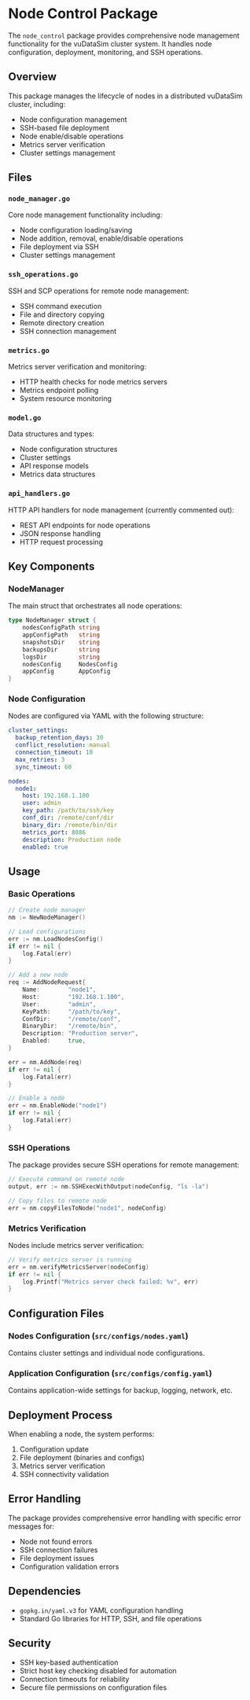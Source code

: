 # Node Control Package

The `node_control` package provides comprehensive node management functionality for the vuDataSim cluster system. It handles node configuration, deployment, monitoring, and SSH operations.

## Overview

This package manages the lifecycle of nodes in a distributed vuDataSim cluster, including:

- Node configuration management
- SSH-based file deployment
- Node enable/disable operations
- Metrics server verification
- Cluster settings management

## Files

### `node_manager.go`
Core node management functionality including:
- Node configuration loading/saving
- Node addition, removal, enable/disable operations
- File deployment via SSH
- Cluster settings management

### `ssh_operations.go`
SSH and SCP operations for remote node management:
- SSH command execution
- File and directory copying
- Remote directory creation
- SSH connection management

### `metrics.go`
Metrics server verification and monitoring:
- HTTP health checks for node metrics servers
- Metrics endpoint polling
- System resource monitoring

### `model.go`
Data structures and types:
- Node configuration structures
- Cluster settings
- API response models
- Metrics data structures

### `api_handlers.go`
HTTP API handlers for node management (currently commented out):
- REST API endpoints for node operations
- JSON response handling
- HTTP request processing

## Key Components

### NodeManager
The main struct that orchestrates all node operations:

```go
type NodeManager struct {
    nodesConfigPath string
    appConfigPath   string
    snapshotsDir    string
    backupsDir      string
    logsDir         string
    nodesConfig     NodesConfig
    appConfig       AppConfig
}
```

### Node Configuration
Nodes are configured via YAML with the following structure:

```yaml
cluster_settings:
  backup_retention_days: 30
  conflict_resolution: manual
  connection_timeout: 10
  max_retries: 3
  sync_timeout: 60

nodes:
  node1:
    host: 192.168.1.100
    user: admin
    key_path: /path/to/ssh/key
    conf_dir: /remote/conf/dir
    binary_dir: /remote/bin/dir
    metrics_port: 8086
    description: Production node
    enabled: true
```

## Usage

### Basic Operations

```go
// Create node manager
nm := NewNodeManager()

// Load configurations
err := nm.LoadNodesConfig()
if err != nil {
    log.Fatal(err)
}

// Add a new node
req := AddNodeRequest{
    Name:        "node1",
    Host:        "192.168.1.100",
    User:        "admin",
    KeyPath:     "/path/to/key",
    ConfDir:     "/remote/conf",
    BinaryDir:   "/remote/bin",
    Description: "Production server",
    Enabled:     true,
}

err = nm.AddNode(req)
if err != nil {
    log.Fatal(err)
}

// Enable a node
err = nm.EnableNode("node1")
if err != nil {
    log.Fatal(err)
}
```

### SSH Operations

The package provides secure SSH operations for remote management:

```go
// Execute command on remote node
output, err := nm.SSHExecWithOutput(nodeConfig, "ls -la")

// Copy files to remote node
err = nm.copyFilesToNode("node1", nodeConfig)
```

### Metrics Verification

Nodes include metrics server verification:

```go
// Verify metrics server is running
err = nm.verifyMetricsServer(nodeConfig)
if err != nil {
    log.Printf("Metrics server check failed: %v", err)
}
```

## Configuration Files

### Nodes Configuration (`src/configs/nodes.yaml`)
Contains cluster settings and individual node configurations.

### Application Configuration (`src/configs/config.yaml`)
Contains application-wide settings for backup, logging, network, etc.

## Deployment Process

When enabling a node, the system performs:

1. Configuration update
2. File deployment (binaries and configs)
3. Metrics server verification
4. SSH connectivity validation

## Error Handling

The package provides comprehensive error handling with specific error messages for:
- Node not found errors
- SSH connection failures
- File deployment issues
- Configuration validation errors

## Dependencies

- `gopkg.in/yaml.v3` for YAML configuration handling
- Standard Go libraries for HTTP, SSH, and file operations

## Security

- SSH key-based authentication
- Strict host key checking disabled for automation
- Connection timeouts for reliability
- Secure file permissions on configuration files
